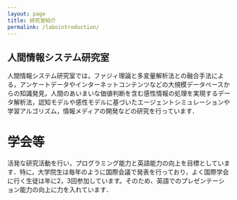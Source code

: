 ```yaml
---
layout: page
title: 研究室紹介
permalink: /labointroduction/
---
```

## 人間情報システム研究室
人間情報システム研究室では，ファジィ理論と多変量解析法との融合手法による，アンケートデータやインターネットコンテンツなどの大規模データベースからの知識発見，人間のあいまいな価値判断を含む感性情報の処理を実現するデータ解析法，認知モデルや感性モデルに基づいたエージェントシミュレーションや学習アルゴリズム，情報メディアの開発などの研究を行っています．


# 学会等
活発な研究活動を行い，プログラミング能力と英語能力の向上を目標としています．特に，大学院生は毎年のように国際会議で発表を行っており，よく国際学会に行く生徒は年に2，3回参加しています。そのため、英語でのプレゼンテーション能力の向上に力を入れています．
